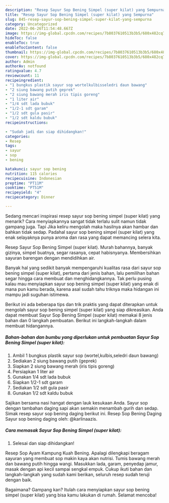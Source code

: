 ```yaml
---
description: "Resep Sayur Sop Bening Simpel (super kilat) yang Sempurna"
title: "Resep Sayur Sop Bening Simpel (super kilat) yang Sempurna"
slug: 845-resep-sayur-sop-bening-simpel-super-kilat-yang-sempurna
category: Uncategorized
date: 2022-06-26T11:54:48.667Z
image: https://img-global.cpcdn.com/recipes/7b8037610513b3b5/680x482cq70/sayur-sop-bening-simpel-super-kilat-foto-resep-utama.jpg
hideToc: false
enableToc: true
enableTocContent: false
thumbnail: https://img-global.cpcdn.com/recipes/7b8037610513b3b5/680x482cq70/sayur-sop-bening-simpel-super-kilat-foto-resep-utama.jpg
cover: https://img-global.cpcdn.com/recipes/7b8037610513b3b5/680x482cq70/sayur-sop-bening-simpel-super-kilat-foto-resep-utama.jpg
author: Admin
authorAv: notfound
ratingvalue: 4.7
reviewcount: 11
recipeingredient:
- "1 bungkus plastik sayur sop wortelkulbisseledri daun bawang"
- "2 siung bawang putih geprek"
- "2 siung bawang merah iris tipis goreng"
- "1 liter air"
- "1/4 sdt lada bubuk"
- "1/2-1 sdt garam"
- "1/2 sdt gula pasir"
- "1/2 sdt kaldu bubuk"
recipeinstructions:

- "Sudah jadi dan siap dihidangkan!"
categories:
- Resep
tags:
- sayur
- sop
- bening

katakunci: sayur sop bening 
nutrition: 115 calories
recipecuisine: Indonesian
preptime: "PT11M"
cooktime: "PT51M"
recipeyield: "4"
recipecategory: Dinner

---
```



Sedang mencari inspirasi resep sayur sop bening simpel (super kilat) yang menarik? Cara menyiapkannya sangat tidak terlalu sulit namun tidak gampang juga. Tapi Jika keliru mengolah maka hasilnya akan hambar dan bahkan tidak sedap. Padahal sayur sop bening simpel (super kilat) yang enak selayaknya punya aroma dan rasa yang dapat memancing selera kita.


Resep Sayur Sop Bening Simpel (super kilat). Murah bahannya, banyak gizinya, simpel buatnya, segar rasanya, cepat habisnyanya. Membersihkan sayuran barengan dengan mendidihkan air.

Banyak hal yang sedikit banyak mempengaruhi kualitas rasa dari sayur sop bening simpel (super kilat), pertama dari jenis bahan, lalu pemilihan bahan segar hingga cara membuat dan menghidangkannya. Tak perlu pusing kalau mau menyiapkan sayur sop bening simpel (super kilat) yang enak di mana pun kamu berada, karena asal sudah tahu triknya maka hidangan ini mampu jadi suguhan istimewa.


Berikut ini ada beberapa tips dan trik praktis yang dapat diterapkan untuk mengolah sayur sop bening simpel (super kilat) yang siap dikreasikan. Anda dapat membuat Sayur Sop Bening Simpel (super kilat) memakai 8 jenis bahan dan 0 langkah pembuatan. Berikut ini langkah-langkah dalam membuat hidangannya.

<!--inarticleads1-->

##### Bahan-bahan dan bumbu yang diperlukan untuk pembuatan Sayur Sop Bening Simpel (super kilat):

1. Ambil 1 bungkus plastik sayur sop (wortel,kulbis,seledri daun bawang)
1. Sediakan 2 siung bawang putih (geprek)
1. Siapkan 2 siung bawang merah (iris tipis goreng)
1. Persiapkan 1 liter air
1. Gunakan 1/4 sdt lada bubuk
1. Siapkan 1/2-1 sdt garam
1. Sediakan 1/2 sdt gula pasir
1. Gunakan 1/2 sdt kaldu bubuk


Sajikan bersama nasi hangat dengan lauk kesukaan Anda. Sayur sop dengan tambahan daging sapi akan semakin menambah gurih dan sedap. Simak resep sayur sop bening daging berikut ini. Resep Sop Bening Daging Sayur sop bening daging oleh: @karlinaazis. 

<!--inarticleads2-->

##### Cara memasak Sayur Sop Bening Simpel (super kilat):


1. Selesai dan siap dihidangkan!

Resep Sop Ayam Kampung Kuah Bening. Apalagi dilengkapi beragam sayuran yang membuat sop makin kaya akan nutrisi. Tumis bawang merah dan bawang putih hingga wangi. Masukkan lada, garam, penyedap jamur, masak dengan api kecil sampai sengkal empuk. Cukup ikuti bahan dan langkah-langkah yang sudah kami berikan, seluruh resep sudah teruji dengan baik. 

Bagaimana? Gampang kan? Itulah cara menyiapkan sayur sop bening simpel (super kilat) yang bisa kamu lakukan di rumah. Selamat mencoba!
